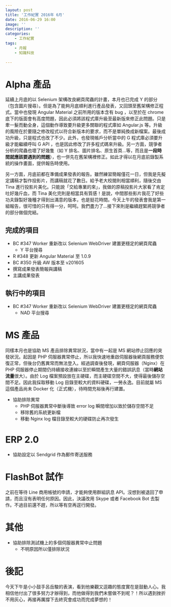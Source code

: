 ```yaml
---
layout: post
title: '工作紀實 2016年 6月'
date: 2016-06-29 16:00
image: ''
description: ''
categories:
    - 工作紀實
tags:
    - 月報
    - 知識科技
 
---
```

# Alpha 產品

延續上月底的以 Selenium 架構改良網頁爬蟲的計畫，本月也已完成 Y 的部分（包含圖片搜尋）。但是為了能夠月底順利進行產品發表，又回頭至舊架構修正程式。當中也發現 Angular Material 之前所用的版本含有 bug ，以至於在 chrome 底下的版面會有高度問題，因此必須將該程式庫升級至最新版來修正此問題。只是牽一髮而動全身，這個動作導致要升級更多關聯的程式庫如 Angular.js 等。升級的風險在於要隨之修改程式以符合新版本的要求，而不是單純換成新檔案。最後成功升級，只是程式也改了不少。此外，也發現帳戶分析當中的 G 程式庫必須要升級才能繼續呼叫 G API ，也是因此修改了許多程式碼來升級。另一方面，競爭者分析的爬蟲也壞了好幾隻（如 Y 排名、圖片排名、原生首頁...等，而且是**一段時間就應該要遇到的問題**），也一併先在舊架構裡修正。如此才得以在月底前錄製系統的操作畫面，提供報告時使用。

另一方面，月底前都在準備成果發表的報告。雖然練習簡報僅花一日，但我是先擬定講稿才製作投影片，而講稿就花了數日。給予老大校閱則相當順利，隨後交由 Tina 進行投影片美化。只能說「交給專業的來」，我做的原稿投影片大家看了肯定吐好幾斤血，而 Tina 美化完則是相當具有質感！是說，中間那些影片我花了好些功夫錄製好幾種才得到出滿意的版本，也是挺花時間。今天上午的發表會我是第一組報告，很可惜的只有得一分，呵呵。我們盡力了...接下來則是繼續趕緊將競爭者的部分做個完結。

## 完成的項目

* BC #347 Worker 重新改以 Selenium WebDriver 建置更穩定的網頁爬蟲
    + Y 平台搜尋
* R #348 更新 Angular Material 至 1.0.9
* BC #350 升級 AW 版本至 v201605
* 撰寫成果發表簡報與講稿
* 主講成果發表

## 執行中的項目

* BC #347 Worker 重新改以 Selenium WebDriver 建置更穩定的網頁爬蟲
    + NAD 平台搜尋

# MS 產品

同樣本月也是協助 MS 產品排除異常狀況，當中有一起是 MS 網站停止回應的突發狀況。起因是 PHP 伺服器異常停止，所以我快速地重啟伺服器後網頁服務便恢復正常，但後台仍舊異常而無法登入。經過調查後發現，網頁伺服器（Nginx）在 PHP 伺服器停止期間仍持續接收連線以至於瞬間產生大量的錯誤訊息（當時**網站流量**很大）。由於 Log 檔案預設放在主硬碟，而主硬碟空間不大，使得最後儲存空間不足。因此我採取移動 Log 目錄至較大的資料硬碟，一勞永逸。目前就屬 MS 這個產品尚未 Docker 化（正式機），待時間充裕後再行建置。

* 協助排除異常
    + PHP 伺服器異常中斷後導致 error log 瞬間增加以致於儲存空間不足
    + 移除舊的系統更新檔
    + 移動 Nginx log 檔目錄至較大的硬碟防止再次發生

# ERP 2.0

* 協助設定以 Sendgrid 作為郵件寄送服務

# FlashBot 試作

之前在等待 Line 商用帳號的申請，才能夠使用群組訊息 API。沒想到被退回了申請，而且沒有表明任何原因。因此，決議改用 Skype 或者 Facebook Bot 去製作。不過目前還不趕，所以等有空再逕行開發。

# 其他

* 協助排除測試機上的多個伺服器異常中止問題
    + 不明原因所以僅排除狀況


# 後記

今天下午是小小鼓手呂岳駿的表演，看到他樂觀又逗趣的態度實在是鼓動人心。我相信他付出了很多努力才辦得到，而他做得到我們未嘗做不到呢？！所以遇到挫折不用灰心，再接再厲撐下去終究會成功而完成夢想的！
